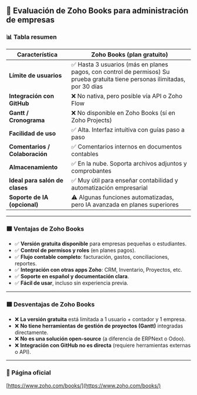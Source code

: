 
## 📘 Evaluación de Zoho Books para administración de empresas

### 📊 Tabla resumen

| **Característica**                   | **Zoho Books (plan gratuito)** |
|--------------------------------------|-------------------------------|
| **Límite de usuarios**               | ✅ Hasta 3 usuarios (más en planes pagos, con control de permisos) Su prueba gratuita tiene personas ilimitadas, por 30 días|
| **Integración con GitHub**           | ❌ No nativa, pero posible vía API o Zoho Flow |
| **Gantt / Cronograma**               | ❌ No disponible en Zoho Books (sí en Zoho Projects) |
| **Facilidad de uso**                 | ✅ Alta. Interfaz intuitiva con guías paso a paso |
| **Comentarios / Colaboración**       | ✅ Comentarios internos en documentos contables |
| **Almacenamiento**                   | ✅ En la nube. Soporta archivos adjuntos y comprobantes |
| **Ideal para salón de clases**       | ✅ Muy útil para enseñar contabilidad y automatización empresarial |
| **Soporte de IA (opcional)**         | ⚠️ Algunas funciones automatizadas, pero IA avanzada en planes superiores |

---

### 🟩 Ventajas de Zoho Books

- ✅ **Versión gratuita disponible** para empresas pequeñas o estudiantes.
- ✅ **Control de permisos y roles** (en planes pagos).
- ✅ **Flujo contable completo**: facturación, gastos, conciliaciones, reportes.
- ✅ **Integración con otras apps Zoho**: CRM, Inventario, Proyectos, etc.
- ✅ **Soporte en español y documentación clara**.
- ✅ **Fácil de usar**, incluso sin experiencia previa.

---

### 🟥 Desventajas de Zoho Books

- ❌ **La versión gratuita** está limitada a 1 usuario + contador y 1 empresa.
- ❌ **No tiene herramientas de gestión de proyectos (Gantt)** integradas directamente.
- ❌ **No es una solución open-source** (a diferencia de ERPNext o Odoo).
- ❌ **Integración con GitHub no es directa** (requiere herramientas externas o API).

---

### 🔗 Página oficial

[https://www.zoho.com/books/](https://www.zoho.com/books/)
